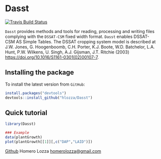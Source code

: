 Dasst
=====


[![Travis Build Status](https://travis-ci.org/hlozza/Dasst.svg?branch=master)](https://travis-ci.org/hlozza/Dasst)


`Dasst` provides methods and tools for reading, processing and writing 
files complying with the `DSSAT-CSM` fixed width format. `Dasst` enables
DSSAT-CSM AS Simple Tables. The DSSAT cropping system model is described
at J.W. Jones, G. Hoogenboomb, C.H. Porter, K.J. Boote, W.D. Batchelor, 
L.A. Hunt, P.W. Wilkens, U. Singh, A.J. Gijsman, J.T. Ritchie (2003) 
<https://doi.org/10.1016/S1161-0301(02)00107-7>.

## Installing the package

To install the latest version from `GitHub`:

```R
install.packages("devtools")
devtools::install_github("hlozza/Dasst")
```

## Quick tutorial

```R
library(Dasst)

### Example
data(plantGrowth)
plot(plantGrowth[[1]][,c("DAP","LAID")])
```

[Github](https://github.com/hlozza/Dasst)
Homero Lozza <homerolozza@gmail.com>
